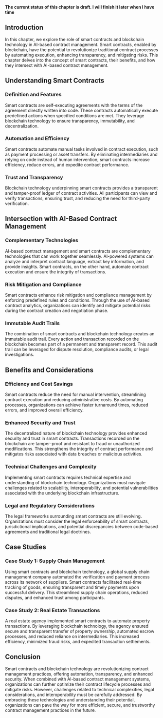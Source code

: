 **The current status of this chapter is draft. I will finish it later when I have time**

Introduction
------------

In this chapter, we explore the role of smart contracts and blockchain technology in AI-based contract management. Smart contracts, enabled by blockchain, have the potential to revolutionize traditional contract processes by automating execution, enhancing transparency, and mitigating risks. This chapter delves into the concept of smart contracts, their benefits, and how they intersect with AI-based contract management.

Understanding Smart Contracts
-----------------------------

### Definition and Features

Smart contracts are self-executing agreements with the terms of the agreement directly written into code. These contracts automatically execute predefined actions when specified conditions are met. They leverage blockchain technology to ensure transparency, immutability, and decentralization.

### Automation and Efficiency

Smart contracts automate manual tasks involved in contract execution, such as payment processing or asset transfers. By eliminating intermediaries and relying on code instead of human intervention, smart contracts increase efficiency, reduce errors, and expedite contract performance.

### Trust and Transparency

Blockchain technology underpinning smart contracts provides a transparent and tamper-proof ledger of contract activities. All participants can view and verify transactions, ensuring trust, and reducing the need for third-party verification.

Intersection with AI-Based Contract Management
----------------------------------------------

### Complementary Technologies

AI-based contract management and smart contracts are complementary technologies that can work together seamlessly. AI-powered systems can analyze and interpret contract language, extract key information, and provide insights. Smart contracts, on the other hand, automate contract execution and ensure the integrity of transactions.

### Risk Mitigation and Compliance

Smart contracts enhance risk mitigation and compliance management by enforcing predefined rules and conditions. Through the use of AI-based contract analytics, organizations can identify and mitigate potential risks during the contract creation and negotiation phase.

### Immutable Audit Trails

The combination of smart contracts and blockchain technology creates an immutable audit trail. Every action and transaction recorded on the blockchain becomes part of a permanent and transparent record. This audit trail can be leveraged for dispute resolution, compliance audits, or legal investigations.

Benefits and Considerations
---------------------------

### Efficiency and Cost Savings

Smart contracts reduce the need for manual intervention, streamlining contract execution and reducing administrative costs. By automating processes, organizations can achieve faster turnaround times, reduced errors, and improved overall efficiency.

### Enhanced Security and Trust

The decentralized nature of blockchain technology provides enhanced security and trust in smart contracts. Transactions recorded on the blockchain are tamper-proof and resistant to fraud or unauthorized modifications. This strengthens the integrity of contract performance and mitigates risks associated with data breaches or malicious activities.

### Technical Challenges and Complexity

Implementing smart contracts requires technical expertise and understanding of blockchain technology. Organizations must navigate challenges related to scalability, interoperability, and potential vulnerabilities associated with the underlying blockchain infrastructure.

### Legal and Regulatory Considerations

The legal frameworks surrounding smart contracts are still evolving. Organizations must consider the legal enforceability of smart contracts, jurisdictional implications, and potential discrepancies between code-based agreements and traditional legal doctrines.

Case Studies
------------

### Case Study 1: Supply Chain Management

Using smart contracts and blockchain technology, a global supply chain management company automated the verification and payment process across its network of suppliers. Smart contracts facilitated real-time tracking of goods, ensuring transparent and timely payments upon successful delivery. This streamlined supply chain operations, reduced disputes, and enhanced trust among participants.

### Case Study 2: Real Estate Transactions

A real estate agency implemented smart contracts to automate property transactions. By leveraging blockchain technology, the agency ensured secure and transparent transfer of property ownership, automated escrow processes, and reduced reliance on intermediaries. This increased efficiency, minimized fraud risks, and expedited transaction settlements.

Conclusion
----------

Smart contracts and blockchain technology are revolutionizing contract management practices, offering automation, transparency, and enhanced security. When combined with AI-based contract management systems, organizations can further optimize their contract lifecycle processes and mitigate risks. However, challenges related to technical complexities, legal considerations, and interoperability must be carefully addressed. By embracing these technologies and understanding their potential, organizations can pave the way for more efficient, secure, and trustworthy contract management practices in the future.
